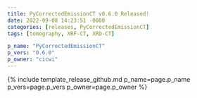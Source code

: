 ```yaml
---
title: PyCorrectedEmissionCT v0.6.0 Released!
date: 2022-09-08 14:23:51 -0000
categories: [releases, PyCorrectedEmissionCT]
tags: [tomography, XRF-CT, XRD-CT]

p_name: "PyCorrectedEmissionCT"
p_vers: "0.6.0"
p_owner: "cicwi"
---
```


{% include template_release_github.md p_name=page.p_name p_vers=page.p_vers p_owner=page.p_owner %}
